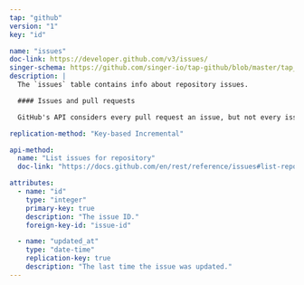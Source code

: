 ```yaml
---
tap: "github"
version: "1"
key: "id"

name: "issues"
doc-link: https://developer.github.com/v3/issues/
singer-schema: https://github.com/singer-io/tap-github/blob/master/tap_github/issues.json
description: |
  The `issues` table contains info about repository issues.

  #### Issues and pull requests

  GitHub's API considers every pull request an issue, but not every issue may be a pull request. Therefore, this table may contain both issues and pull requests.

replication-method: "Key-based Incremental"

api-method:
  name: "List issues for repository"
  doc-link: "https://docs.github.com/en/rest/reference/issues#list-repository-issues"

attributes:
  - name: "id"
    type: "integer"
    primary-key: true
    description: "The issue ID."
    foreign-key-id: "issue-id"

  - name: "updated_at"
    type: "date-time"
    replication-key: true
    description: "The last time the issue was updated."
---
```

